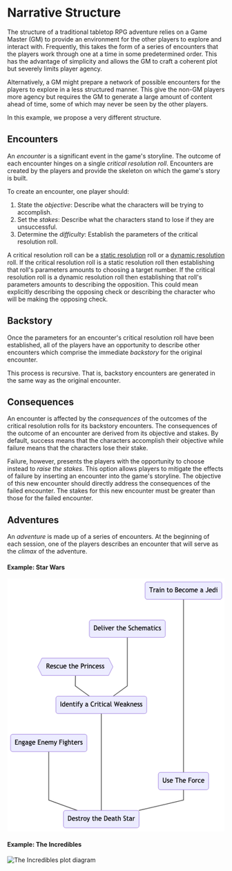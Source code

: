 # Narrative Structure
The structure of a traditional tabletop RPG adventure relies on a Game Master (GM) to provide an environment for the other players to explore and interact with.
Frequently, this takes the form of a series of encounters that the players work through one at a time in some predetermined order. This has the advantage of simplicity and allows the GM to craft a coherent plot but severely limits player agency.  

Alternatively, a GM might prepare a network of possible encounters for the players to explore in a less structured manner. This give the non-GM players more agency but requires the GM to generate a large amount of content ahead of time, some of which may never be seen by the other players.

In this example, we propose a very different structure.  

## Encounters
An _encounter_ is a significant event in the game's storyline. The outcome of each encounter hinges on a single _critical resolution roll_.  Encounters are created by the players and provide the skeleton on which the game's story is built.

To create an encounter, one player should:
   1. State the _objective_: Describe what the characters will be trying to accomplish.
   2. Set the _stakes_: Describe what the characters stand to lose if they are unsuccessful.
   3. Determine the _difficulty_: Establish the parameters of the critical resolution roll.

A critical resolution roll can be a
[static resolution](README.md#static-resolution)
roll or a
[dynamic resolution](README.md#dynamic-resolution)
roll. If the critical resolution roll is a static resolution roll then establishing that roll's parameters amounts to choosing a target number.
If the critical resolution roll is a dynamic resolution roll then establishing that roll's parameters amounts to describing the opposition.
This could mean explicitly describing the opposing check or describing the character who will be making the opposing check.

## Backstory
Once the parameters for an encounter's critical resolution roll have been established, all of the players have an opportunity to describe other encounters which comprise the immediate _backstory_ for the original encounter.

This process is recursive.  That is, backstory encounters are
generated in the same way as the original encounter.

## Consequences
An encounter is affected by the _consequences_ of the outcomes of the critical resolution rolls for its backstory encounters.
The consequences of the outcome of an encounter are derived from its objective and stakes. By default, success means that the characters accomplish their objective while failure means that the characters lose their stake.

Failure, however, presents the players with the opportunity to choose instead to _raise the stakes_. This option allows players to mitigate the effects of failure by inserting an encounter into the game's storyline.
The objective of this new encounter should directly address the consequences of the failed encounter.
The stakes for this new encounter must be greater than those for the failed encounter.

<!-- The simplest consequences are
[modifiers](README.md#modifiers)
that are applied to the encounter's critical resolution roll;
successes contribute positive modifiers whilst failures contribute negative modifiers. -->

## Adventures
An _adventure_ is made up of a series of encounters. At the beginning of each session, one of the players describes an encounter that will serve as the _climax_ of the adventure.

#### Example: Star Wars

![Star Wars plot diagram](star_wars_diagram.png)

<!-- ```
Destroy the Death Star
|-- Use The Force
|   |-- Train to Become a Jedi
|   
|-- Identify a Critical Weakness
|   |-- Rescue the Princess
|   |-- Acquire the Schematics
|
|-- Engage Enemy Fighters
```     -->

#### Example: The Incredibles

![The Incredibles plot diagram](the_incredibles_diagram.png)

<!-- ```
Destroy the Omnidroid
|-- Identify a Critical Weakness
|   |-- Battle Prototype Omnidroids
|   |   |-- Training Montage
|   |   |-- New Super Suits
|   |   
|   |-- Rescue Mr. Incredible
|   |   |-- A Family Affair
|
|-- Enlist Frozone's Help
|   |-- Relive the Glory Days
``` -->
